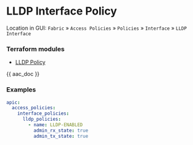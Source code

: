 # LLDP Interface Policy

Location in GUI:
`Fabric` » `Access Policies` » `Policies` » `Interface` » `LLDP Interface`

### Terraform modules

* [LLDP Policy](https://registry.terraform.io/modules/netascode/lldp-policy/aci/latest)

{{ aac_doc }}

### Examples

```yaml
apic:
  access_policies:
    interface_policies:
      lldp_policies:
        - name: LLDP-ENABLED
          admin_rx_state: true
          admin_tx_state: true
```
